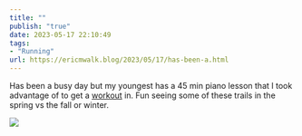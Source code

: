 ```yaml
---
title: ""
publish: "true"
date: 2023-05-17 22:10:49
tags:
- "Running"
url: https://ericmwalk.blog/2023/05/17/has-been-a.html
---
```

Has been a busy day but my youngest has a 45 min piano lesson that I took advantage of to get a [workout](http://www.strava.com/activities/9090529495) in. Fun seeing some of these trails in the spring vs the fall or winter.

![](https://ericmwalk.blog/uploads/2023/7757f84c8a.jpg)